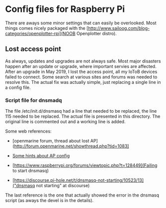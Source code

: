 # Config files for Raspberry Pi 

There are aways some minor settings that can easily be overlooked. Most things comes nicely packaged with the [http://www.sailoog.com/blog-categories/openplotter-rpi](NOOB Openplotter distro).

## Lost access point 
As always, updates and upgrades are not always safe. Most major
disasters happen after an update or upgrade, where important servies
are affected. After an upgrade in May 2019, I lost the access
point, all my IoToB devices failed to connect. 
Some search at various sites and forums was needed to resolve
this. The actual fix was actually simple, just replacing a single line
in a config file.

### Script file for dnsmadq
The file /etc/init.d/dnsmasq had a line that needed to be replaced, the line 115
needed to be replaced. The actual file is presented in this directory. The original line is commented out and a working line is added.

Some web references:

- [openmarine forum, thread about lost AP](http://forum.openmarine.net/showthread.php?tid=1083]

- [Some hints about AP config](https://forums.kali.org/showthread.php?38920-Access-point-configuration-problem-on-RPi3)

- [https://www.raspberrypi.org/forums/viewtopic.php?t=128449](Failing to start dnsmasq)

- [https://discourse.pi-hole.net/t/dnsmasq-not-starting/10523/13]("dnsmasq not starting" at discourse)

The last reference is the one that actually showed the error in the dnsmasq script (as aways the devel is in the details).


